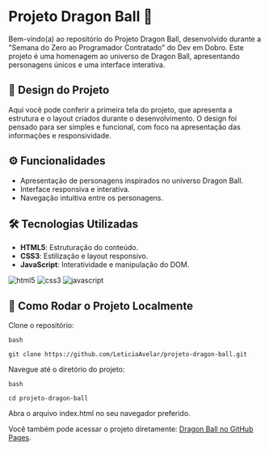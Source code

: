 # Projeto Dragon Ball 🐉
Bem-vindo(a) ao repositório do Projeto Dragon Ball, desenvolvido durante a "Semana do Zero ao Programador Contratado" do Dev em Dobro. Este projeto é uma homenagem ao universo de Dragon Ball, apresentando personagens únicos e uma interface interativa.

## 🎨 Design do Projeto

Aqui você pode conferir a primeira tela do projeto, que apresenta a estrutura e o layout criados durante o desenvolvimento. O design foi pensado para ser simples e funcional, com foco na apresentação das informações e responsividade.

## ⚙️ Funcionalidades

- Apresentação de personagens inspirados no universo Dragon Ball.
- Interface responsiva e interativa.
- Navegação intuitiva entre os personagens.

## 🛠️ Tecnologias Utilizadas

- **HTML5**: Estruturação do conteúdo.
- **CSS3**: Estilização e layout responsivo.
- **JavaScript**: Interatividade e manipulação do DOM.

 ![html5](https://img.shields.io/badge/HTML5-E34F26?style=for-the-badge&logo=html5&logoColor=white) ![css3](https://img.shields.io/badge/css3-1572B6?style=for-the-badge&logo=css3&logoColor=white) ![javascript](https://img.shields.io/badge/Javascript-F7DF1E?style=for-the-badge&logo=javascript&logoColor=black) 

## 🚀 Como Rodar o Projeto Localmente
Clone o repositório:
```
bash

git clone https://github.com/LeticiaAvelar/projeto-dragon-ball.git
```
Navegue até o diretório do projeto:
```
bash

cd projeto-dragon-ball
```
Abra o arquivo index.html no seu navegador preferido.

Você também pode acessar o projeto diretamente: [Dragon Ball no GitHub Pages](https://leticiaavelar.github.io/projeto-dragon-ball/).